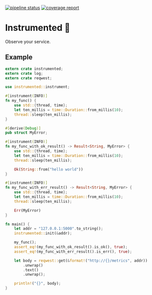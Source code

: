 [![pipeline status](https://gitlab.com/umpyre-code/instrumented/badges/master/pipeline.svg)](https://gitlab.com/umpyre-code/instrumented/commits/master) [![coverage report](https://gitlab.com/umpyre-code/instrumented/badges/master/coverage.svg)](https://gitlab.com/umpyre-code/instrumented/commits/master)

# Instrumented 🎸

Observe your service.

## Example

```rust
extern crate instrumented;
extern crate log;
extern crate reqwest;

use instrumented::instrument;

#[instrument(INFO)]
fn my_func() {
    use std::{thread, time};
    let ten_millis = time::Duration::from_millis(10);
    thread::sleep(ten_millis);
}

#[derive(Debug)]
pub struct MyError;

#[instrument(INFO)]
fn my_func_with_ok_result() -> Result<String, MyError> {
    use std::{thread, time};
    let ten_millis = time::Duration::from_millis(10);
    thread::sleep(ten_millis);

    Ok(String::from("hello world"))
}

#[instrument(INFO)]
fn my_func_with_err_result() -> Result<String, MyError> {
    use std::{thread, time};
    let ten_millis = time::Duration::from_millis(10);
    thread::sleep(ten_millis);

    Err(MyError)
}

fn main() {
    let addr = "127.0.0.1:5000".to_string();
    instrumented::init(&addr);

    my_func();
    assert_eq!(my_func_with_ok_result().is_ok(), true);
    assert_eq!(my_func_with_err_result().is_err(), true);

    let body = reqwest::get(&format!("http://{}/metrics", addr))
        .unwrap()
        .text()
        .unwrap();

    println!("{}", body);
}
```
